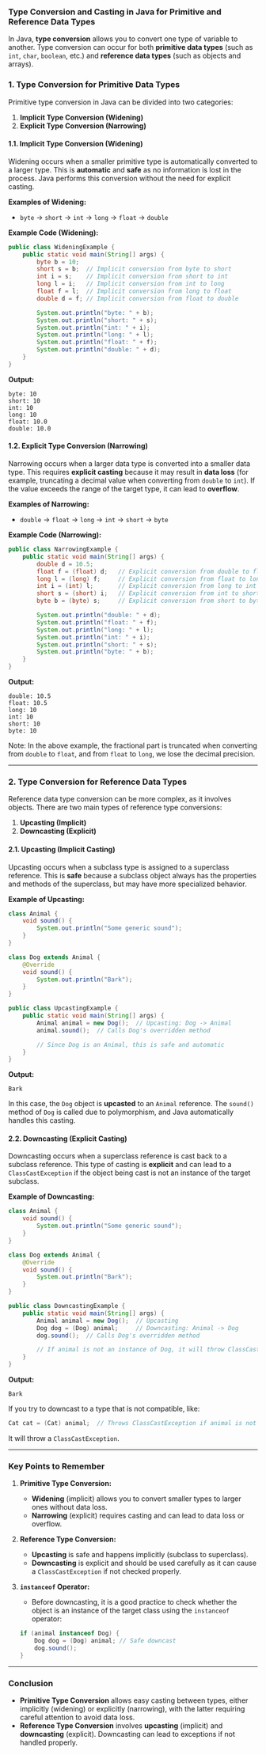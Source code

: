 ### **Type Conversion and Casting in Java for Primitive and Reference Data Types**

In Java, **type conversion** allows you to convert one type of variable to another. Type conversion can occur for both **primitive data types** (such as `int`, `char`, `boolean`, etc.) and **reference data types** (such as objects and arrays).

### **1. Type Conversion for Primitive Data Types**

Primitive type conversion in Java can be divided into two categories:

1. **Implicit Type Conversion (Widening)**
2. **Explicit Type Conversion (Narrowing)**

#### **1.1. Implicit Type Conversion (Widening)**

Widening occurs when a smaller primitive type is automatically converted to a larger type. This is **automatic** and **safe** as no information is lost in the process. Java performs this conversion without the need for explicit casting.

**Examples of Widening:**
- `byte` → `short` → `int` → `long` → `float` → `double`
  
**Example Code (Widening):**

```java
public class WideningExample {
    public static void main(String[] args) {
        byte b = 10;
        short s = b;  // Implicit conversion from byte to short
        int i = s;    // Implicit conversion from short to int
        long l = i;   // Implicit conversion from int to long
        float f = l;  // Implicit conversion from long to float
        double d = f; // Implicit conversion from float to double

        System.out.println("byte: " + b);
        System.out.println("short: " + s);
        System.out.println("int: " + i);
        System.out.println("long: " + l);
        System.out.println("float: " + f);
        System.out.println("double: " + d);
    }
}
```

**Output:**
```
byte: 10
short: 10
int: 10
long: 10
float: 10.0
double: 10.0
```

#### **1.2. Explicit Type Conversion (Narrowing)**

Narrowing occurs when a larger data type is converted into a smaller data type. This requires **explicit casting** because it may result in **data loss** (for example, truncating a decimal value when converting from `double` to `int`). If the value exceeds the range of the target type, it can lead to **overflow**.

**Examples of Narrowing:**
- `double` → `float` → `long` → `int` → `short` → `byte`

**Example Code (Narrowing):**

```java
public class NarrowingExample {
    public static void main(String[] args) {
        double d = 10.5;
        float f = (float) d;   // Explicit conversion from double to float
        long l = (long) f;     // Explicit conversion from float to long
        int i = (int) l;       // Explicit conversion from long to int
        short s = (short) i;   // Explicit conversion from int to short
        byte b = (byte) s;     // Explicit conversion from short to byte

        System.out.println("double: " + d);
        System.out.println("float: " + f);
        System.out.println("long: " + l);
        System.out.println("int: " + i);
        System.out.println("short: " + s);
        System.out.println("byte: " + b);
    }
}
```

**Output:**
```
double: 10.5
float: 10.5
long: 10
int: 10
short: 10
byte: 10
```

Note: In the above example, the fractional part is truncated when converting from `double` to `float`, and from `float` to `long`, we lose the decimal precision.

---

### **2. Type Conversion for Reference Data Types**

Reference data type conversion can be more complex, as it involves objects. There are two main types of reference type conversions:

1. **Upcasting (Implicit)**
2. **Downcasting (Explicit)**

#### **2.1. Upcasting (Implicit Casting)**

Upcasting occurs when a subclass type is assigned to a superclass reference. This is **safe** because a subclass object always has the properties and methods of the superclass, but may have more specialized behavior.

**Example of Upcasting:**

```java
class Animal {
    void sound() {
        System.out.println("Some generic sound");
    }
}

class Dog extends Animal {
    @Override
    void sound() {
        System.out.println("Bark");
    }
}

public class UpcastingExample {
    public static void main(String[] args) {
        Animal animal = new Dog();  // Upcasting: Dog -> Animal
        animal.sound();  // Calls Dog's overridden method

        // Since Dog is an Animal, this is safe and automatic
    }
}
```

**Output:**
```
Bark
```

In this case, the `Dog` object is **upcasted** to an `Animal` reference. The `sound()` method of `Dog` is called due to polymorphism, and Java automatically handles this casting.

#### **2.2. Downcasting (Explicit Casting)**

Downcasting occurs when a superclass reference is cast back to a subclass reference. This type of casting is **explicit** and can lead to a `ClassCastException` if the object being cast is not an instance of the target subclass.

**Example of Downcasting:**

```java
class Animal {
    void sound() {
        System.out.println("Some generic sound");
    }
}

class Dog extends Animal {
    @Override
    void sound() {
        System.out.println("Bark");
    }
}

public class DowncastingExample {
    public static void main(String[] args) {
        Animal animal = new Dog();  // Upcasting
        Dog dog = (Dog) animal;     // Downcasting: Animal -> Dog
        dog.sound();  // Calls Dog's overridden method

        // If animal is not an instance of Dog, it will throw ClassCastException
    }
}
```

**Output:**
```
Bark
```

If you try to downcast to a type that is not compatible, like:

```java
Cat cat = (Cat) animal;  // Throws ClassCastException if animal is not a Cat
```

It will throw a `ClassCastException`.

---

### **Key Points to Remember**

1. **Primitive Type Conversion:**
   - **Widening** (implicit) allows you to convert smaller types to larger ones without data loss.
   - **Narrowing** (explicit) requires casting and can lead to data loss or overflow.
   
2. **Reference Type Conversion:**
   - **Upcasting** is safe and happens implicitly (subclass to superclass).
   - **Downcasting** is explicit and should be used carefully as it can cause a `ClassCastException` if not checked properly.

3. **`instanceof` Operator:**
   - Before downcasting, it is a good practice to check whether the object is an instance of the target class using the `instanceof` operator:
   
   ```java
   if (animal instanceof Dog) {
       Dog dog = (Dog) animal; // Safe downcast
       dog.sound();
   }
   ```

---

### **Conclusion**

- **Primitive Type Conversion** allows easy casting between types, either implicitly (widening) or explicitly (narrowing), with the latter requiring careful attention to avoid data loss.
- **Reference Type Conversion** involves **upcasting** (implicit) and **downcasting** (explicit). Downcasting can lead to exceptions if not handled properly.

